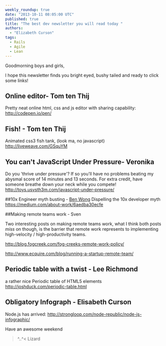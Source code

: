 ```yaml
---
weekly_roundup: true
date: "2013-10-11 08:05:00 UTC"
published: true
title: "The best dev newsletter you will read today "
authors:
  - "Elizabeth Curson"
tags:
  - Rails
  - Agile
  - Lean
---
```


Goodmorning boys and girls,

I hope this newsletter finds you bright eyed, bushy tailed and ready to click some links!

## Online editor- Tom ten Thij
Pretty neat online html, css and js editor with sharing capability: http://codepen.io/pen/

## Fish! - Tom ten Thij
Animated css3 fish tank, (look ma, no javascript) http://liveweave.com/GSquYM

## You can't JavaScript Under Pressure- Veronika
Do you 'thrive under pressure'? If so you'll have no problems beating my abysmal score of 14 minutes and 13 seconds. For extra credit, have someone breathe down your neck while you compete!
http://toys.usvsth3m.com/javascript-under-pressure/

##10x Engineer myth busting - [Ben Wong](/people#ben-wong)
Dispelling the 10x developer myth https://medium.com/about-work/6aedba30ecfe

##Making remote teams work - Sven

Two interesting posts  on making remote teams work, what I think both posts _miss_ on though, is the barrier that remote work represents to implementing high-velocity / high-productivity teams.

http://blog.fogcreek.com/fog-creeks-remote-work-policy/

http://www.ecquire.com/blog/running-a-startup-remote-team/


## Periodic table with a twist  - Lee Richmond
a rather nice Periodic table of HTML5 elements http://joshduck.com/periodic-table.html

## Obligatory Infograph - Elisabeth Curson
Node.js has arrived: http://strongloop.com/node-republic/node-js-infographic/


Have an awesome weekend

>^..^< Lizard

